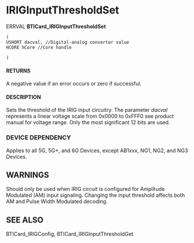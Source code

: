 # **IRIGInputThresholdSet**

ERRVAL **BTICard\_IRIGInputThresholdSet**

```
(
USHORT dacval, //Digital-analog converter value
HCORE hCore //Core handle
```

```
)
```
#### **RETURNS**

A negative value if an error occurs or zero if successful.

#### **DESCRIPTION**

Sets the threshold of the IRIG input circuitry. The parameter *dacval* represents a linear voltage scale from 0x0000 to 0xFFF0 see product manual for voltage range. Only the most significant 12 bits are used.

### **DEVICE DEPENDENCY**

Applies to all 5G, 5G+, and 6G Devices, except AB1xxx, NG1, NG2, and NG3 Devices.

## **WARNINGS**

Should only be used when IRIG circuit is configured for Amplitude Modulated (AM) input signaling. Changing the input threshold affects both AM and Pulse Width Modulated decoding.

## **SEE ALSO**

BTICard\_IRIGConfig, BTICard\_IRIGInputThresholdGet